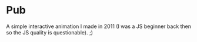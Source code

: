# Pub
A simple interactive animation I made in 2011 (I was a JS beginner back then so the JS quality is questionable). ;)
